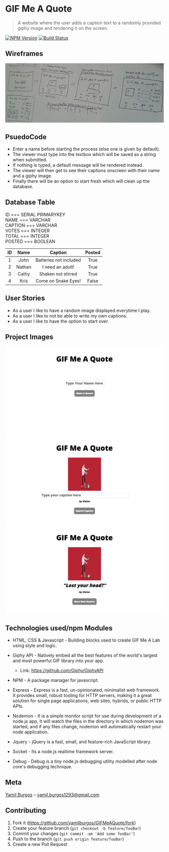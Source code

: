 # GIF Me A Quote
> A website where the user adds a caption text to a randomly provided giphy image and rendering it on the screen.

[![NPM Version][npm-image]][npm-url]
[![Build Status][travis-image]][travis-url]

## Wireframes
![alt text](images/wireframes.JPG)

## PsuedoCode
* Enter a name before starting the process (else one is given by default).
* The viewer must type into the textbox which will be saved as a string when submitted.
* If nothing is typed, a default message will be rendered instead.
* The viewer will then get to see their captions onscreen with their name and a giphy image.
* Finally there will be an option to start fresh which will clean up the database.

## Database Table

ID === SERIAL PRIMARYKEY 		</br>
NAME === VARCHAR			</br>
CAPTION === VARCHAR			</br>
VOTES === INTEGER			</br>
TOTAL === INTEGER			</br>
POSTED === BOOLEAN			</br>

| ID |  Name  | Caption                | Posted |
|:--:|:------:|:----------------------:|:------:|
|  1 | John   | Batteries not included | True   |
|  2 | Nathan | I need an adult!       | True   |
|  3 | Cathy  | Shaken not stirred     | True   |
|  4 | Kris   | Come on Snake Eyes!    | False  |

## User Stories
* As a user I like to have a random image displayed everytime I play.
* As a user I like to not be able to write my own captions.
* As a user I like to have the option to start over.

## Project Images
![alt text](images/demo1.png)
![alt text](images/demo2.png)
![alt text](images/demo3.png)

## Technologies used/npm Modules
* HTML, CSS & Javascript - Building blocks used to create GIF Me A Lab using style and logic.

* Giphy API - Natively embed all the best features of the world's largest and most powerful GIF library into your app.
	* Link: https://github.com/Giphy/GiphyAPI

* NPM - A package manager for javascript.

* Express - Express is a fast, un-opinionated, minimalist web framework. It provides small, robust tooling for HTTP servers, making it a great solution for single page applications, web sites, hybrids, or public HTTP APIs.

* Nodemon - It is a simple monitor script for use during development of a node.js app, It will watch the files in the directory in which nodemon was started, and if any files change, nodemon will automatically restart your node application.

* Jquery - jQuery is a fast, small, and feature-rich JavaScript library.

* Socket - Its a node.js realtime framework server.

* Debug - Debug is a tiny node.js debugging utility modelled after node core's debugging technique.

## Meta
[Yamil Burgos](https://github.com/yamilburgos/) – yamil.burgos1293@gmail.com

## Contributing
1. Fork it (<https://github.com/yamilburgos/GIFMeAQuote/fork>)
2. Create your feature branch (`git checkout -b feature/fooBar`)
3. Commit your changes (`git commit -am 'Add some fooBar'`)
4. Push to the branch (`git push origin feature/fooBar`)
5. Create a new Pull Request

<!-- Markdown link & img dfn's -->
[npm-image]: https://img.shields.io/npm/v/datadog-metrics.svg?style=flat-square
[npm-url]: https://npmjs.org/package/datadog-metrics
[travis-image]: https://img.shields.io/travis/dbader/node-datadog-metrics/master.svg?style=flat-square
[travis-url]: https://travis-ci.org/dbader/node-datadog-metrics
